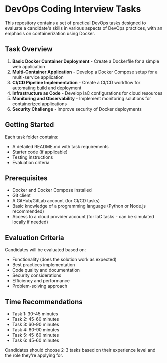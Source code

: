 # DevOps Coding Interview Tasks

This repository contains a set of practical DevOps tasks designed to evaluate a candidate's skills in various aspects of DevOps practices, with an emphasis on containerization using Docker.

## Task Overview

1. **Basic Docker Container Deployment** - Create a Dockerfile for a simple web application
2. **Multi-Container Application** - Develop a Docker Compose setup for a multi-service application
3. **CI/CD Pipeline Implementation** - Create a CI/CD workflow for automating build and deployment
4. **Infrastructure as Code** - Develop IaC configurations for cloud resources
5. **Monitoring and Observability** - Implement monitoring solutions for containerized applications
6. **Security Challenge** - Improve security of Docker deployments

## Getting Started

Each task folder contains:
- A detailed README.md with task requirements
- Starter code (if applicable)
- Testing instructions
- Evaluation criteria

## Prerequisites

- Docker and Docker Compose installed
- Git client
- A GitHub/GitLab account (for CI/CD tasks)
- Basic knowledge of a programming language (Python or Node.js recommended)
- Access to a cloud provider account (for IaC tasks - can be simulated locally if needed)

## Evaluation Criteria

Candidates will be evaluated based on:
- Functionality (does the solution work as expected)
- Best practices implementation
- Code quality and documentation
- Security considerations
- Efficiency and performance
- Problem-solving approach

## Time Recommendations

- Task 1: 30-45 minutes
- Task 2: 45-60 minutes
- Task 3: 60-90 minutes
- Task 4: 60-90 minutes
- Task 5: 45-60 minutes
- Task 6: 45-60 minutes

Candidates should choose 2-3 tasks based on their experience level and the role they're applying for.
